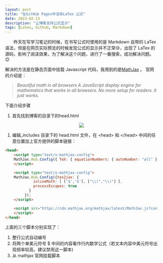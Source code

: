```yaml
---
layout: post
title: "在GitHub Pages中渲染LaTex 公式"
date: 2023-02-13 
description: "让博客支持公式显示"
tags: [Latex, Github, Markdown]
---   
```


　　昨天在写学习笔记的时候，在书写公式时使用的是 Markdown 自带的 LaTex 语法，但是在网页实际预览的时候发现公式的显示并不正常😢，出现了 LaTex 的源码，影响了阅读效果，为了解决这个问题，进行了一番搜索，成功解决问题。😊

解决的方法是在静态页面中挂载 Javascript 代码，我用到的是[MathJax](https://www.mathjax.org/) 。 官网的介绍是：
> *Beautiful math in all browsers A JavaScript display engine for mathematics that works in all browsers. No more setup for readers. It just works.*
>

下面介绍步骤

1. 首先找到博客的目录下的head.html
<div align=center><img src='http://qiuxiaopeng2000.github.io//images/posts/article/在GitHub-Pages中渲染LaTex公式.png'> </div>

<!-- ![在GitHub Pages中渲染 LaTex 公式](http://qiuxiaopeng2000.github.io//images/posts/article/在GitHub-Pages中渲染LaTex公式.png) -->

1. 编辑_includes 目录下的 head.html 文件，在 \<head> 和 \</head> 中间的任意位置加上官方提供的脚本链接：

```html
<head>
    <script type="text/x-mathjax-config">
    MathJax.Hub.Config({ TeX: { equationNumbers: { autoNumber: "all" } } });
    </script>

    <script type="text/x-mathjax-config">
    MathJax.Hub.Config({tex2jax: {
             inlineMath: [ ['$','$'], ["\\(","\\)"] ],
             processEscapes: true
           }
         });
    </script>

    <script src="https://cdn.mathjax.org/mathjax/latest/MathJax.js?config=TeX-AMS-MML_HTMLorMML" type="text/javascript">
    </script>
</head>
```
上面的三个脚本分别实现了：
1. 整行公式自动编号
2. 将两个单美元符号 $ 中间的内容看作行内数学公式（若文本内容中美元符号出现频率较高，建议禁用这一脚本)
3. 从 mathjax 官网挂载脚本

